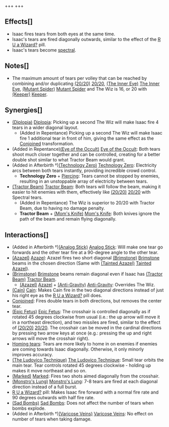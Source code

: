 +++
+++

Effects[]
---------


* Isaac fires tears from both eyes at the same time.
* Isaac's tears are fired diagonally outwards, similar to the effect of the [R U a Wizard?](/wiki/R_U_a_Wizard%3F "R U a Wizard?") pill.
* Isaac's tears become [spectral](/wiki/Tear_Effects "Tear Effects").


Notes[]
-------


* The maximum amount of tears per volley that can be reached by combining and/or duplicating [(20/20)](/wiki/20/20 "20/20") [20/20](/wiki/20/20 "20/20"), [(The Inner Eye)](/wiki/The_Inner_Eye "The Inner Eye") [The Inner Eye](/wiki/The_Inner_Eye "The Inner Eye"), [(Mutant Spider)](/wiki/Mutant_Spider "Mutant Spider") [Mutant Spider](/wiki/Mutant_Spider "Mutant Spider") and The Wiz is 16, or 20 with  [(Keeper)](/wiki/Keeper "Keeper") [Keeper](/wiki/Keeper "Keeper").


Synergies[]
-----------


* [(Diplopia)](/wiki/Diplopia "Diplopia") [Diplopia](/wiki/Diplopia "Diplopia"): Picking up a second The Wiz will make Isaac fire 4 tears in a wider diagonal layout.
	+ (Added in Repentance) Picking up a second The Wiz will make Isaac fire 1 additional tear in front of him, giving the same effect as the [Conjoined](/wiki/Conjoined "Conjoined") transformation.
* (Added in Repentance)[(Eye of the Occult)](/wiki/Eye_of_the_Occult "Eye of the Occult") [Eye of the Occult](/wiki/Eye_of_the_Occult "Eye of the Occult"): Both tears shoot much closer together and can be controlled, creating for a better double shot similar to what Tractor Beam would grant.
* (Added in Afterbirth †)[(Technology Zero)](/wiki/Technology_Zero "Technology Zero") [Technology Zero](/wiki/Technology_Zero "Technology Zero"): Electricity arcs between both tears instantly, providing incredible crowd control.
	+ **Technology Zero** + [Piercing](/wiki/Piercing_tears "Piercing tears"): Tears cannot be stopped by enemies, resulting in an unstoppable array of electricity between tears.
* [(Tractor Beam)](/wiki/Tractor_Beam "Tractor Beam") [Tractor Beam](/wiki/Tractor_Beam "Tractor Beam"): Both tears will follow the beam, making it easier to hit enemies with them, effectively like [(20/20)](/wiki/20/20 "20/20") [20/20](/wiki/20/20 "20/20") with Spectral tears.
	+ (Added in Repentance) The Wiz is superior to 20/20 with Tractor Beam, due to having no damage penalty.
	+ **Tractor Beam** + [(Mom's Knife)](/wiki/Mom%27s_Knife "Mom's Knife") [Mom's Knife](/wiki/Mom%27s_Knife "Mom's Knife"): Both knives ignore the path of the beam and remain flying diagonally.


Interactions[]
--------------


* (Added in Afterbirth †)[(Analog Stick)](/wiki/Analog_Stick "Analog Stick") [Analog Stick](/wiki/Analog_Stick "Analog Stick"): Will make one tear go forwards and the other tear fire at a 90-degree angle to the other tear.
* [(Azazel)](/wiki/Azazel "Azazel") [Azazel](/wiki/Azazel "Azazel"): Azazel fires two short diagonal [(Brimstone)](/wiki/Brimstone "Brimstone") [Brimstone](/wiki/Brimstone "Brimstone") beams in the chosen direction (Same with  [(Tainted Azazel)](/wiki/Tainted_Azazel "Tainted Azazel") [Tainted Azazel](/wiki/Tainted_Azazel "Tainted Azazel")).
* [(Brimstone)](/wiki/Brimstone "Brimstone") [Brimstone](/wiki/Brimstone "Brimstone") beams remain diagonal even if Isaac has [(Tractor Beam)](/wiki/Tractor_Beam "Tractor Beam") [Tractor Beam](/wiki/Tractor_Beam "Tractor Beam").
	+ [(Azazel)](/wiki/Azazel "Azazel") [Azazel](/wiki/Azazel "Azazel") + [(Anti-Gravity)](/wiki/Anti-Gravity "Anti-Gravity") [Anti-Gravity](/wiki/Anti-Gravity "Anti-Gravity"): Overrides The Wiz.
* [(Cain)](/wiki/Cain "Cain") [Cain](/wiki/Cain "Cain"): Makes Cain fire in the two diagonal directions instead of just his right eye as the [R U a Wizard?](/wiki/R_U_a_Wizard%3F "R U a Wizard?") pill does.
* [Conjoined](/wiki/Conjoined "Conjoined"): Fires double tears in both directions, but removes the center tear.
* [(Epic Fetus)](/wiki/Epic_Fetus "Epic Fetus") [Epic Fetus](/wiki/Epic_Fetus "Epic Fetus"): The crosshair is controlled diagonally as if rotated 45 degrees clockwise from usual (i.e.: the up arrow will move it in a northeast direction), and two missiles are fired, similar to the effect of [(20/20)](/wiki/20/20 "20/20") [20/20](/wiki/20/20 "20/20"). The crosshair can be moved in the cardinal directions by pressing two arrow keys at once (e.g.: pressing the up and right arrows will move the crosshair right).
* [Homing tears](/wiki/Homing_tears "Homing tears"): Tears are more likely to home in on enemies if enemies are coming towards Isaac diagonally. Otherwise, it only minorly improves accuracy.
* [(The Ludovico Technique)](/wiki/The_Ludovico_Technique "The Ludovico Technique") [The Ludovico Technique](/wiki/The_Ludovico_Technique "The Ludovico Technique"): Small tear orbits the main tear. Tear controls rotated 45 degrees clockwise - holding up makes it move northeast and so on.
* [(Marked)](/wiki/Marked "Marked") [Marked](/wiki/Marked "Marked"): Fires two shots aimed diagonally from the crosshair.
* [(Monstro's Lung)](/wiki/Monstro%27s_Lung "Monstro's Lung") [Monstro's Lung](/wiki/Monstro%27s_Lung "Monstro's Lung"): 7-8 tears are fired at each diagonal direction instead of a full burst.
* [R U a Wizard?](/wiki/R_U_a_Wizard%3F "R U a Wizard?") pill: Makes Isaac fire forward with a normal fire rate and 90 degrees outwards with half fire rate.
* [(Sad Bombs)](/wiki/Sad_Bombs "Sad Bombs") [Sad Bombs](/wiki/Sad_Bombs "Sad Bombs"): Does not affect the number of tears when bombs explode.
* (Added in Afterbirth †)[(Varicose Veins)](/wiki/Varicose_Veins "Varicose Veins") [Varicose Veins](/wiki/Varicose_Veins "Varicose Veins"): No effect on number of tears when taking damage.


